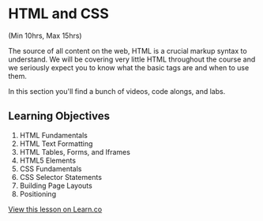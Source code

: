 # HTML and CSS

(Min 10hrs, Max 15hrs)

The source of all content on the web, HTML is a crucial markup syntax to understand. We will be covering very little HTML throughout the course and we seriously expect you to know what the basic tags are and when to use them.

In this section you'll find a bunch of videos, code alongs, and labs.

## Learning Objectives

1. HTML Fundamentals
2. HTML Text Formatting
3. HTML Tables, Forms, and Iframes
4. HTML5 Elements
5. CSS Fundamentals
6. CSS Selector Statements
7. Building Page Layouts
8. Positioning

<a href='https://learn.co/lessons/prework-html-css-objectives-readme' data-visibility='hidden'>View this lesson on Learn.co</a>
